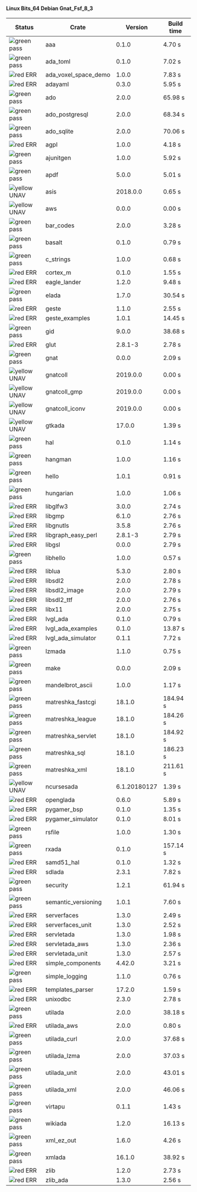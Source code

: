 #### Linux Bits_64 Debian Gnat_Fsf_8_3

| Status | Crate | Version | Build time |
| --- | --- | --- | --- |
|![green](https://placehold.it/8/00aa00/000000?text=+) pass | aaa | 0.1.0 |  4.70 s |
|![green](https://placehold.it/8/00aa00/000000?text=+) pass | ada_toml | 0.1.0 |  7.02 s |
|![red](https://placehold.it/8/ff0000/000000?text=+) ERR  | ada_voxel_space_demo | 1.0.0 |  7.83 s |
|![red](https://placehold.it/8/ff0000/000000?text=+) ERR  | adayaml | 0.3.0 |  5.95 s |
|![green](https://placehold.it/8/00aa00/000000?text=+) pass | ado | 2.0.0 |  65.98 s |
|![green](https://placehold.it/8/00aa00/000000?text=+) pass | ado_postgresql | 2.0.0 |  68.34 s |
|![green](https://placehold.it/8/00aa00/000000?text=+) pass | ado_sqlite | 2.0.0 |  70.06 s |
|![red](https://placehold.it/8/ff0000/000000?text=+) ERR  | agpl | 1.0.0 |  4.18 s |
|![green](https://placehold.it/8/00aa00/000000?text=+) pass | ajunitgen | 1.0.0 |  5.92 s |
|![green](https://placehold.it/8/00aa00/000000?text=+) pass | apdf | 5.0.0 |  5.01 s |
|![yellow](https://placehold.it/8/ffbb00/000000?text=+) UNAV | asis | 2018.0.0 |  0.65 s |
|![yellow](https://placehold.it/8/ffbb00/000000?text=+) UNAV | aws | 0.0.0 |  0.00 s |
|![green](https://placehold.it/8/00aa00/000000?text=+) pass | bar_codes | 2.0.0 |  3.28 s |
|![green](https://placehold.it/8/00aa00/000000?text=+) pass | basalt | 0.1.0 |  0.79 s |
|![green](https://placehold.it/8/00aa00/000000?text=+) pass | c_strings | 1.0.0 |  0.68 s |
|![red](https://placehold.it/8/ff0000/000000?text=+) ERR  | cortex_m | 0.1.0 |  1.55 s |
|![red](https://placehold.it/8/ff0000/000000?text=+) ERR  | eagle_lander | 1.2.0 |  9.48 s |
|![green](https://placehold.it/8/00aa00/000000?text=+) pass | elada | 1.7.0 |  30.54 s |
|![red](https://placehold.it/8/ff0000/000000?text=+) ERR  | geste | 1.1.0 |  2.55 s |
|![red](https://placehold.it/8/ff0000/000000?text=+) ERR  | geste_examples | 1.0.1 |  14.45 s |
|![green](https://placehold.it/8/00aa00/000000?text=+) pass | gid | 9.0.0 |  38.68 s |
|![red](https://placehold.it/8/ff0000/000000?text=+) ERR  | glut | 2.8.1-3 |  2.78 s |
|![green](https://placehold.it/8/00aa00/000000?text=+) pass | gnat | 0.0.0 |  2.09 s |
|![yellow](https://placehold.it/8/ffbb00/000000?text=+) UNAV | gnatcoll | 2019.0.0 |  0.00 s |
|![yellow](https://placehold.it/8/ffbb00/000000?text=+) UNAV | gnatcoll_gmp | 2019.0.0 |  0.00 s |
|![yellow](https://placehold.it/8/ffbb00/000000?text=+) UNAV | gnatcoll_iconv | 2019.0.0 |  0.00 s |
|![yellow](https://placehold.it/8/ffbb00/000000?text=+) UNAV | gtkada | 17.0.0 |  1.39 s |
|![green](https://placehold.it/8/00aa00/000000?text=+) pass | hal | 0.1.0 |  1.14 s |
|![green](https://placehold.it/8/00aa00/000000?text=+) pass | hangman | 1.0.0 |  1.16 s |
|![green](https://placehold.it/8/00aa00/000000?text=+) pass | hello | 1.0.1 |  0.91 s |
|![green](https://placehold.it/8/00aa00/000000?text=+) pass | hungarian | 1.0.0 |  1.06 s |
|![red](https://placehold.it/8/ff0000/000000?text=+) ERR  | libglfw3 | 3.0.0 |  2.74 s |
|![red](https://placehold.it/8/ff0000/000000?text=+) ERR  | libgmp | 6.1.0 |  2.76 s |
|![red](https://placehold.it/8/ff0000/000000?text=+) ERR  | libgnutls | 3.5.8 |  2.76 s |
|![red](https://placehold.it/8/ff0000/000000?text=+) ERR  | libgraph_easy_perl | 2.8.1-3 |  2.79 s |
|![red](https://placehold.it/8/ff0000/000000?text=+) ERR  | libgsl | 0.0.0 |  2.79 s |
|![green](https://placehold.it/8/00aa00/000000?text=+) pass | libhello | 1.0.0 |  0.57 s |
|![red](https://placehold.it/8/ff0000/000000?text=+) ERR  | liblua | 5.3.0 |  2.80 s |
|![red](https://placehold.it/8/ff0000/000000?text=+) ERR  | libsdl2 | 2.0.0 |  2.78 s |
|![red](https://placehold.it/8/ff0000/000000?text=+) ERR  | libsdl2_image | 2.0.0 |  2.79 s |
|![red](https://placehold.it/8/ff0000/000000?text=+) ERR  | libsdl2_ttf | 2.0.0 |  2.76 s |
|![red](https://placehold.it/8/ff0000/000000?text=+) ERR  | libx11 | 2.0.0 |  2.75 s |
|![red](https://placehold.it/8/ff0000/000000?text=+) ERR  | lvgl_ada | 0.1.0 |  0.79 s |
|![red](https://placehold.it/8/ff0000/000000?text=+) ERR  | lvgl_ada_examples | 0.1.0 |  13.87 s |
|![red](https://placehold.it/8/ff0000/000000?text=+) ERR  | lvgl_ada_simulator | 0.1.1 |  7.72 s |
|![green](https://placehold.it/8/00aa00/000000?text=+) pass | lzmada | 1.1.0 |  0.75 s |
|![green](https://placehold.it/8/00aa00/000000?text=+) pass | make | 0.0.0 |  2.09 s |
|![green](https://placehold.it/8/00aa00/000000?text=+) pass | mandelbrot_ascii | 1.0.0 |  1.17 s |
|![green](https://placehold.it/8/00aa00/000000?text=+) pass | matreshka_fastcgi | 18.1.0 |  184.94 s |
|![green](https://placehold.it/8/00aa00/000000?text=+) pass | matreshka_league | 18.1.0 |  184.26 s |
|![green](https://placehold.it/8/00aa00/000000?text=+) pass | matreshka_servlet | 18.1.0 |  184.92 s |
|![green](https://placehold.it/8/00aa00/000000?text=+) pass | matreshka_sql | 18.1.0 |  186.23 s |
|![green](https://placehold.it/8/00aa00/000000?text=+) pass | matreshka_xml | 18.1.0 |  211.61 s |
|![yellow](https://placehold.it/8/ffbb00/000000?text=+) UNAV | ncursesada | 6.1.20180127 |  1.39 s |
|![red](https://placehold.it/8/ff0000/000000?text=+) ERR  | openglada | 0.6.0 |  5.89 s |
|![red](https://placehold.it/8/ff0000/000000?text=+) ERR  | pygamer_bsp | 0.1.0 |  1.35 s |
|![red](https://placehold.it/8/ff0000/000000?text=+) ERR  | pygamer_simulator | 0.1.0 |  8.01 s |
|![green](https://placehold.it/8/00aa00/000000?text=+) pass | rsfile | 1.0.0 |  1.30 s |
|![green](https://placehold.it/8/00aa00/000000?text=+) pass | rxada | 0.1.0 |  157.14 s |
|![red](https://placehold.it/8/ff0000/000000?text=+) ERR  | samd51_hal | 0.1.0 |  1.32 s |
|![red](https://placehold.it/8/ff0000/000000?text=+) ERR  | sdlada | 2.3.1 |  7.82 s |
|![green](https://placehold.it/8/00aa00/000000?text=+) pass | security | 1.2.1 |  61.94 s |
|![green](https://placehold.it/8/00aa00/000000?text=+) pass | semantic_versioning | 1.0.1 |  7.60 s |
|![red](https://placehold.it/8/ff0000/000000?text=+) ERR  | serverfaces | 1.3.0 |  2.49 s |
|![red](https://placehold.it/8/ff0000/000000?text=+) ERR  | serverfaces_unit | 1.3.0 |  2.52 s |
|![red](https://placehold.it/8/ff0000/000000?text=+) ERR  | servletada | 1.3.0 |  1.98 s |
|![red](https://placehold.it/8/ff0000/000000?text=+) ERR  | servletada_aws | 1.3.0 |  2.36 s |
|![red](https://placehold.it/8/ff0000/000000?text=+) ERR  | servletada_unit | 1.3.0 |  2.57 s |
|![red](https://placehold.it/8/ff0000/000000?text=+) ERR  | simple_components | 4.42.0 |  3.21 s |
|![green](https://placehold.it/8/00aa00/000000?text=+) pass | simple_logging | 1.1.0 |  0.76 s |
|![red](https://placehold.it/8/ff0000/000000?text=+) ERR  | templates_parser | 17.2.0 |  1.59 s |
|![red](https://placehold.it/8/ff0000/000000?text=+) ERR  | unixodbc | 2.3.0 |  2.78 s |
|![green](https://placehold.it/8/00aa00/000000?text=+) pass | utilada | 2.0.0 |  38.18 s |
|![red](https://placehold.it/8/ff0000/000000?text=+) ERR  | utilada_aws | 2.0.0 |  0.80 s |
|![green](https://placehold.it/8/00aa00/000000?text=+) pass | utilada_curl | 2.0.0 |  37.68 s |
|![green](https://placehold.it/8/00aa00/000000?text=+) pass | utilada_lzma | 2.0.0 |  37.03 s |
|![green](https://placehold.it/8/00aa00/000000?text=+) pass | utilada_unit | 2.0.0 |  43.01 s |
|![green](https://placehold.it/8/00aa00/000000?text=+) pass | utilada_xml | 2.0.0 |  46.06 s |
|![green](https://placehold.it/8/00aa00/000000?text=+) pass | virtapu | 0.1.1 |  1.43 s |
|![green](https://placehold.it/8/00aa00/000000?text=+) pass | wikiada | 1.2.0 |  16.13 s |
|![green](https://placehold.it/8/00aa00/000000?text=+) pass | xml_ez_out | 1.6.0 |  4.26 s |
|![green](https://placehold.it/8/00aa00/000000?text=+) pass | xmlada | 16.1.0 |  38.92 s |
|![red](https://placehold.it/8/ff0000/000000?text=+) ERR  | zlib | 1.2.0 |  2.73 s |
|![red](https://placehold.it/8/ff0000/000000?text=+) ERR  | zlib_ada | 1.3.0 |  2.56 s |
